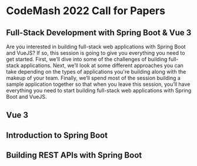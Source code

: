 # CodeMash 2022 Call for Papers

## Full-Stack Development with Spring Boot & Vue 3

Are you interested in building full-stack web applications with Spring Boot and VueJS? If so, this session is going to give you everything you need to get started. First, we’ll dive into some of the challenges of building full-stack applications. Next, we’ll look at some different approaches you can take depending on the types of applications you're building along with the makeup of your team. Finally, we’ll spend most of the session building a sample application together so that when you leave this session, you’ll have everything you need to start building full-stack web applications with Spring Boot and VueJS.

## Vue 3

## Introduction to Spring Boot

## Building REST APIs with Spring Boot

